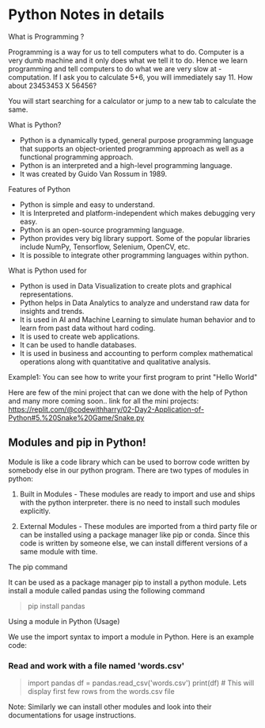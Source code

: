 # Python Notes in details 

What is Programming ?

Programming is a way for us to tell computers what to do. Computer is a very dumb machine and it only does what we tell it to do. Hence we learn programming and tell computers to do what we are very slow at - computation. If I ask you to calculate 5+6, you will immediately say 11. How about 23453453 X 56456?

You will start searching for a calculator or jump to a new tab to calculate the same.

What is Python?
* Python is a dynamically typed, general purpose programming language that supports an object-oriented programming approach as well as a functional programming approach.
* Python is an interpreted and a high-level programming language.
* It was created by Guido Van Rossum in 1989.

Features of Python

* Python is simple and easy to understand.
* It is Interpreted and platform-independent which makes debugging very easy.
* Python is an open-source programming language.
* Python provides very big library support. Some of the popular libraries include NumPy, Tensorflow, Selenium, OpenCV, etc.
* It is possible to integrate other programming languages within python.

What is Python used for

* Python is used in Data Visualization to create plots and graphical representations.
* Python helps in Data Analytics to analyze and understand raw data for insights and trends.
* It is used in AI and Machine Learning to simulate human behavior and to learn from past data without hard coding.
* It is used to create web applications.
* It can be used to handle databases.
* It is used in business and accounting to perform complex mathematical operations along with quantitative and qualitative analysis.

Example1: You can see how to write your first program to print "Hello World" 

Here are few of the mini project that can we done with the help of Python and many more coming soon..
 link for all the mini projects: https://replit.com/@codewithharry/02-Day2-Application-of-Python#5.%20Snake%20Game/Snake.py


## Modules and pip in Python!

Module is like a code library which can be used to borrow code written by somebody else in our python program. There are two types of modules in python:

1. Built in Modules - These modules are ready to import and use and ships with the python interpreter. there is no need to install such modules explicitly.

2. External Modules - These modules are imported from a third party file or can be installed using a package manager like pip or conda. Since this code is written by someone else, we can install different versions of a same module with time.

The pip command

It can be used as a package manager pip to install a python module. Lets install a module called pandas using the following command

> pip install pandas

Using a module in Python (Usage)

We use the import syntax to import a module in Python. Here is an example code:


### Read and work with a file named 'words.csv'
> import pandas
> df = pandas.read_csv('words.csv')
> print(df) # This will display first few rows from the words.csv file

Note: Similarly we can install other modules and look into their documentations for usage instructions.